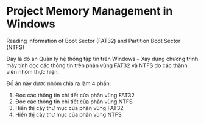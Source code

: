 # Project Memory Management in Windows
Reading information of Boot Sector (FAT32) and Partition Boot Sector (NTFS)

Đây là đồ án Quản lý hệ thống tập tin trên Windows – Xây dựng
chương trình máy tính đọc các thông tin trên phân vùng FAT32 và NTFS do các thành viên nhóm thực hiện.

Đồ án này được nhóm chia ra làm 4 phần:
1. Đọc các thông tin chi tiết của phân vùng FAT32
2. Đọc các thông tin chi tiết của phân vùng NTFS
3. Hiển thị cây thư mục của phân vùng FAT32
4. Hiển thị cây thư mục của phân vùng NTFS